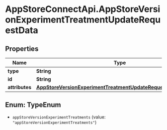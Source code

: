 # AppStoreConnectApi.AppStoreVersionExperimentTreatmentUpdateRequestData

## Properties

Name | Type | Description | Notes
------------ | ------------- | ------------- | -------------
**type** | **String** |  | 
**id** | **String** |  | 
**attributes** | [**AppStoreVersionExperimentTreatmentUpdateRequestDataAttributes**](AppStoreVersionExperimentTreatmentUpdateRequestDataAttributes.md) |  | [optional] 



## Enum: TypeEnum


* `appStoreVersionExperimentTreatments` (value: `"appStoreVersionExperimentTreatments"`)




